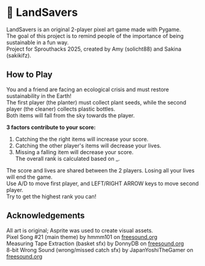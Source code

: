 # 🌱 LandSavers  
LandSavers is an original 2-player pixel art game made with Pygame.  
The goal of this project is to remind people of the importance of being sustainable in a fun way.  
Project for Sprouthacks 2025, created by Amy (solicht88) and Sakina (sakikifz).  

## How to Play  
You and a friend are facing an ecological crisis and must restore sustainability in the Earth!  
The first player (the planter) must collect plant seeds, while the second player (the cleaner) collects plastic bottles.  
Both items will fall from the sky towards the player.  

**3 factors contribute to your score:**  
1. Catching the the right items will increase your score.  
2. Catching the other player's items will decrease your lives.  
3. Missing a falling item will decrease your score.  
The overall rank is calculated based on _.  

The score and lives are shared between the 2 players. Losing all your lives will end the game.  
Use A/D to move first player, and LEFT/RIGHT ARROW keys to move second player.  
Try to get the highest rank you can!  

## Acknowledgements
All art is original; Asprite was used to create visual assets.  
Pixel Song #21 (main theme) by hmmm101 on [freesound.org](https://freesound.org/people/hmmm101/sounds/338371/)  
Measuring Tape Extraction (basket sfx) by DonnyDB on [freesound.org](https://freesound.org/people/DonnyDB/sounds/765397/)  
8-bit Wrong Sound (wrong/missed catch sfx) by JapanYoshiTheGamer on [freesound.org](https://freesound.org/people/JapanYoshiTheGamer/sounds/361260/)  